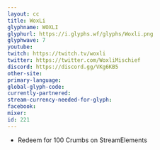 ```yaml
---
layout: cc
title: WoxLi
glyphname: WOXLI
glyphurl: https://i.glyphs.wf/glyphs/Woxli.png
glyphwave: 7
youtube: 
twitch: https://twitch.tv/woxli
twitter: https://twitter.com/WoxliMischief
discord: https://discord.gg/VKg6KB5
other-site: 
primary-language: 
global-glyph-code: 
currently-partnered: 
stream-currency-needed-for-glyph: 
facebook: 
mixer: 
id: 221
---
```

* Redeem for 100 Crumbs on StreamElements
